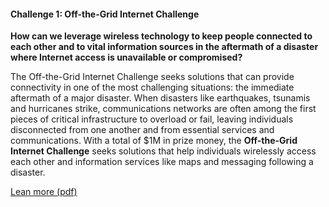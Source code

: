 #### Challenge 1: Off-the-Grid Internet Challenge

**How can we leverage wireless technology to keep people connected to each other and to vital information sources in the aftermath of a disaster where Internet access is unavailable or compromised?**

The Off-the-Grid Internet Challenge seeks solutions that can provide connectivity in one of the most challenging situations: the immediate aftermath of a major disaster. When disasters like earthquakes, tsunamis and hurricanes strike, communications networks are often among the first pieces of critical infrastructure to overload or fail, leaving individuals disconnected from one another and from essential services and communications. With a total of $1M in prize money, the **Off-the-Grid Internet Challenge** seeks solutions that help individuals wirelessly access each other and information services like maps and messaging following a disaster.

[Lean more (pdf)](/_assets/NSF-OffTheGrid.pdf)
